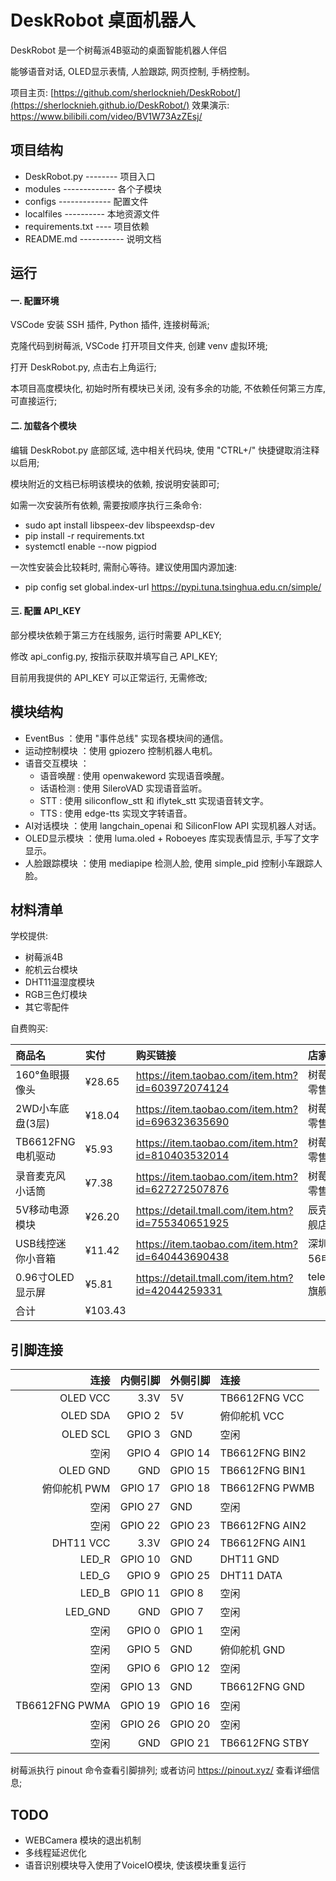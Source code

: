 # DeskRobot 桌面机器人

DeskRobot 是一个树莓派4B驱动的桌面智能机器人伴侣

能够语音对话, OLED显示表情, 人脸跟踪, 网页控制, 手柄控制。

项目主页: [https://github.com/sherlocknieh/DeskRobot/](https://sherlocknieh.github.io/DeskRobot/)
效果演示: https://www.bilibili.com/video/BV1W73AzZEsj/


## 项目结构

- DeskRobot.py -------- 项目入口
- modules ------------- 各个子模块
- configs ------------- 配置文件
- localfiles ---------- 本地资源文件
- requirements.txt ---- 项目依赖
- README.md ----------- 说明文档


## 运行

#### 一. 配置环境

VSCode 安装 SSH 插件, Python 插件, 连接树莓派;

克隆代码到树莓派, VSCode 打开项目文件夹, 创建 venv 虚拟环境;

打开 DeskRobot.py, 点击右上角运行;

本项目高度模块化, 初始时所有模块已关闭, 没有多余的功能, 不依赖任何第三方库, 可直接运行;

#### 二. 加载各个模块

编辑 DeskRobot.py 底部区域, 选中相关代码块, 使用 "CTRL+/" 快捷键取消注释以启用; 

模块附近的文档已标明该模块的依赖, 按说明安装即可;
    
如需一次安装所有依赖, 需要按顺序执行三条命令:

- sudo apt install libspeex-dev libspeexdsp-dev
- pip install -r requirements.txt
- systemctl enable --now pigpiod

一次性安装会比较耗时, 需耐心等待。建议使用国内源加速:

- pip config set global.index-url https://pypi.tuna.tsinghua.edu.cn/simple/


#### 三. 配置 API_KEY

部分模块依赖于第三方在线服务, 运行时需要 API_KEY;

修改 api_config.py, 按指示获取并填写自己 API_KEY;

目前用我提供的 API_KEY 可以正常运行, 无需修改;
    

## 模块结构

- EventBus     ：使用 "事件总线" 实现各模块间的通信。
- 运动控制模块 ：使用 gpiozero 控制机器人电机。
- 语音交互模块 ：
    - 语音唤醒 : 使用 openwakeword 实现语音唤醒。
    - 话语检测 : 使用 SileroVAD 实现语音监听。
    - STT      : 使用 siliconflow_stt 和 iflytek_stt 实现语音转文字。
    - TTS      : 使用 edge-tts 实现文字转语音。
- AI对话模块   ：使用 langchain_openai 和 SiliconFlow API 实现机器人对话。
- OLED显示模块 ：使用 luma.oled + Roboeyes 库实现表情显示, 手写了文字显示。
- 人脸跟踪模块 ：使用 mediapipe 检测人脸, 使用 simple_pid 控制小车跟踪人脸。


## 材料清单

学校提供:

- 树莓派4B
- 舵机云台模块
- DHT11温湿度模块
- RGB三色灯模块
- 其它零配件

自费购买:

商品名            | 实付   | 购买链接                                          | 店家
:---              | :---   | :---                                              | :---
160°鱼眼摄像头    | ¥28.65 | https://item.taobao.com/item.htm?id=603972074124  | 树莓派零售商
2WD小车底盘(3层)  | ¥18.04 | https://item.taobao.com/item.htm?id=696323635690  | 树莓派零售商
TB6612FNG电机驱动 | ¥5.93  | https://item.taobao.com/item.htm?id=810403532014  | 树莓派零售商
录音麦克风小话筒  | ¥7.38  | https://item.taobao.com/item.htm?id=627272507876  | 树莓派零售商
5V移动电源模块    | ¥26.20 | https://detail.tmall.com/item.htm?id=755340651925 | 辰克旗舰店
USB线控迷你小音箱 | ¥11.42 | https://item.taobao.com/item.htm?id=640443690438  | 深圳市56电子
0.96寸OLED显示屏  | ¥5.81  | https://detail.tmall.com/item.htm?id=42044259331  | telesky旗舰店
合计              | ¥103.43




## 引脚连接


连接            | 内侧引脚 | 外侧引脚 | 连接
---:            | ---:     | :---     | :---
OLED VCC        | 3.3V     | 5V       | TB6612FNG VCC
OLED SDA        | GPIO 2   | 5V       | 俯仰舵机 VCC
OLED SCL        | GPIO 3   | GND      | 空闲
空闲            | GPIO 4   | GPIO 14  | TB6612FNG BIN2
OLED GND        | GND      | GPIO 15  | TB6612FNG BIN1
俯仰舵机 PWM    | GPIO 17  | GPIO 18  | TB6612FNG PWMB
空闲            | GPIO 27  | GND      | 空闲
空闲            | GPIO 22  | GPIO 23  | TB6612FNG AIN2
DHT11 VCC       | 3.3V     | GPIO 24  | TB6612FNG AIN1
LED_R           | GPIO 10  | GND      | DHT11 GND
LED_G           | GPIO 9   | GPIO 25  | DHT11 DATA
LED_B           | GPIO 11  | GPIO 8   | 空闲
LED_GND         | GND      | GPIO 7   | 空闲
空闲            | GPIO 0   | GPIO 1   | 空闲
空闲            | GPIO 5   | GND      | 俯仰舵机 GND
空闲            | GPIO 6   | GPIO 12  | 空闲
空闲            | GPIO 13  | GND      | TB6612FNG GND
TB6612FNG PWMA  | GPIO 19  | GPIO 16  | 空闲
空闲            | GPIO 26  | GPIO 20  | 空闲
空闲            | GND      | GPIO 21  | TB6612FNG STBY


树莓派执行 pinout 命令查看引脚排列; 或者访问 https://pinout.xyz/ 查看详细信息;



## TODO

- WEBCamera 模块的退出机制
- 多线程延迟优化
- 语音识别模块导入使用了VoiceIO模块, 使该模块重复运行
